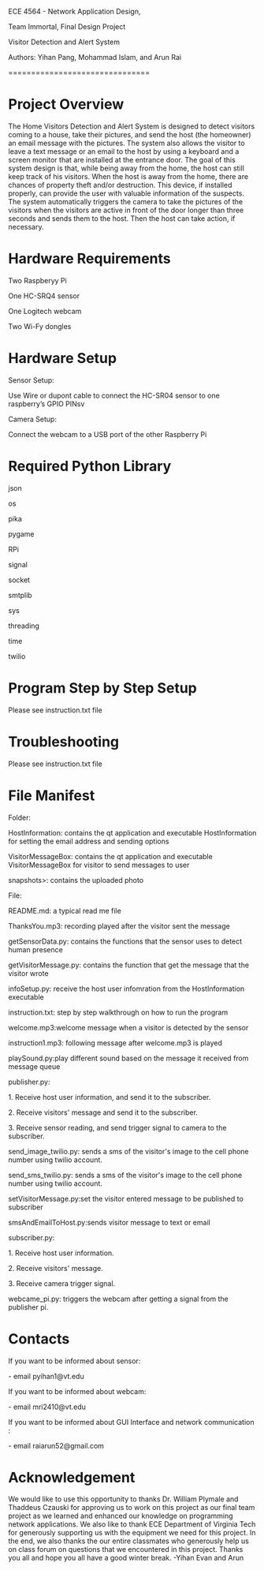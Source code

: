 <p>ECE 4564 - Network Application Design,</p>
<p>Team Immortal, Final Design Project</p>
<p>Visitor Detection and Alert System</p>
<p>Authors: Yihan Pang, Mohammad Islam, and Arun Rai </p>
===============================

Project Overview
========================
The Home Visitors Detection and Alert System is designed to detect visitors coming to a house, take their pictures, and send the host (the homeowner) an email message with the pictures. The system also allows the visitor to leave a text message or an email to the host by using a keyboard and a screen monitor that are installed at the entrance door. The goal of this system design is that, while being away from the home, the host can still keep track of his visitors.  When the host is away from the home, there are chances of property theft and/or destruction. This device, if installed properly, can provide the user with valuable information of the suspects. The system automatically triggers the camera to take the pictures of the visitors when the visitors are active in front of the door longer than three seconds and sends them to the host. Then the host can take action, if necessary.

Hardware Requirements
========================
<p>Two Raspberyy Pi</p>
<p>One HC-SRQ4 sensor</p>
<p>One Logitech webcam</p>
<p>Two Wi-Fy dongles</p>

Hardware Setup
========================
<p>Sensor Setup:</p>
<p>Use Wire or dupont cable to connect the HC-SR04 sensor to one raspberry’s GPIO PINsv

<p>Camera Setup:</p>
<p>Connect the webcam to a USB port of the other Raspberry Pi</p>

Required Python Library
========================
<p>json</p>
<p>os</p>
<p>pika</p>
<p>pygame</p>
<p>RPi</p>
<p>signal</p>
<p>socket</p>
<p>smtplib</p>
<p>sys</p>
<p>threading</p>
<p>time</p>
<p>twilio</p>

Program Step by Step Setup
========================
Please see instruction.txt file

Troubleshooting
========================
Please see instruction.txt file

File Manifest
========================
<p>Folder:</p>
  <p>HostInformation: contains the qt application and executable HostInformation for setting the email address and sending options</p> 
  <p>VisitorMessageBox: contains the qt application and executable VisitorMessageBox for visitor to send messages to user</p>
  <p>snapshots>: contains the uploaded photo </p>
<p> File:</p>
<p>README.md: a typical read me file</p>
<p>ThanksYou.mp3: recording played after the visitor sent the message </p>
<p>getSensorData.py: contains the functions that the sensor uses to detect human presence </p>
<p>getVisitorMessage.py: contains the function that get the message that the visitor wrote </p>
<p>infoSetup.py: receive the host user infomration from the HostInformation executable</p>
<p>instruction.txt: step by step walkthrough on how to run the program</p>
<p>welcome.mp3:welcome message when a visitor is detected by the sensor</p>
<p>instruction1.mp3: following message after welcome.mp3 is played</p>
<p>playSound.py:play different sound based on the message it received from message queue</p>
<p>publisher.py: </p>
<p>1. Receive host user information, and send it to the subscriber.</p>
<p>2. Receive visitors' message and send it to the subscriber.</p>
<p>3. Receive sensor reading, and send trigger signal to camera to the subscriber.</p>
<p>send_image_twilio.py: sends a sms of the visitor's image to the cell phone number using twilio account. </p>
<p>send_sms_twilio.py: sends a sms of the visitor's image to the cell phone number using twilio account. </p>
<p>setVisitorMessage.py:set the visitor entered message to be published to subscriber</p>
<p>smsAndEmailToHost.py:sends visitor message to text or email</p>
<p>subscriber.py:</p>
<p>1. Receive host user information.</p>
<p>2. Receive visitors' message.</p>
<p>3. Receive camera trigger signal.</p>
<p>webcame_pi.py: triggers the webcam after getting a signal from the publisher pi.</p>


Contacts
========================
<p>If you want to be informed about sensor:</p>
    <p> - email pyihan1@vt.edu</p>
<p>If you want to be informed about webcam:</p>
     <p>- email mri2410@vt.edu</p>
<p>If you want to be informed about GUI Interface and network communication :</p>
<p> - email raiarun52@gmail.com</p>

Acknowledgement
========================
We would like to use this opportunity to thanks Dr. William Plymale and Thaddeus Czauski for approving us to work on this project as our final team project as we learned and enhanced our knowledge on programming network applications. We also like to thank ECE Department of Virginia Tech for generously supporting us with the equipment we need for this project.  In the end, we also thanks the our entire classmates who generously help us on class forum on questions that we encountered in this project. Thanks you all and hope you all have a good winter break. 
-Yihan Evan and Arun 

